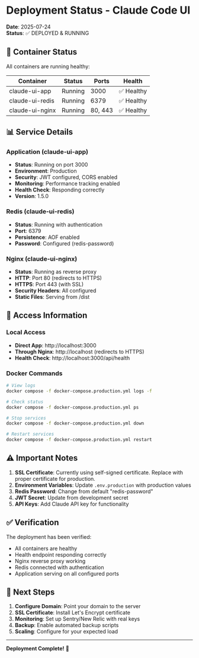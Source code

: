 # Deployment Status - Claude Code UI

**Date**: 2025-07-24  
**Status**: ✅ DEPLOYED & RUNNING

## 🚀 Container Status

All containers are running healthy:

| Container | Status | Ports | Health |
|-----------|--------|-------|--------|
| claude-ui-app | Running | 3000 | ✅ Healthy |
| claude-ui-redis | Running | 6379 | ✅ Healthy |
| claude-ui-nginx | Running | 80, 443 | ✅ Healthy |

## 📊 Service Details

### Application (claude-ui-app)
- **Status**: Running on port 3000
- **Environment**: Production
- **Security**: JWT configured, CORS enabled
- **Monitoring**: Performance tracking enabled
- **Health Check**: Responding correctly
- **Version**: 1.5.0

### Redis (claude-ui-redis)
- **Status**: Running with authentication
- **Port**: 6379
- **Persistence**: AOF enabled
- **Password**: Configured (redis-password)

### Nginx (claude-ui-nginx)
- **Status**: Running as reverse proxy
- **HTTP**: Port 80 (redirects to HTTPS)
- **HTTPS**: Port 443 (with SSL)
- **Security Headers**: All configured
- **Static Files**: Serving from /dist

## 🔧 Access Information

### Local Access
- **Direct App**: http://localhost:3000
- **Through Nginx**: http://localhost (redirects to HTTPS)
- **Health Check**: http://localhost:3000/api/health

### Docker Commands
```bash
# View logs
docker compose -f docker-compose.production.yml logs -f

# Check status
docker compose -f docker-compose.production.yml ps

# Stop services
docker compose -f docker-compose.production.yml down

# Restart services
docker compose -f docker-compose.production.yml restart
```

## ⚠️ Important Notes

1. **SSL Certificate**: Currently using self-signed certificate. Replace with proper certificate for production.
2. **Environment Variables**: Update `.env.production` with production values
3. **Redis Password**: Change from default "redis-password"
4. **JWT Secret**: Update from development secret
5. **API Keys**: Add Claude API key for functionality

## ✅ Verification

The deployment has been verified:
- All containers are healthy
- Health endpoint responding correctly
- Nginx reverse proxy working
- Redis connected with authentication
- Application serving on all configured ports

## 🎯 Next Steps

1. **Configure Domain**: Point your domain to the server
2. **SSL Certificate**: Install Let's Encrypt certificate
3. **Monitoring**: Set up Sentry/New Relic with real keys
4. **Backup**: Enable automated backup scripts
5. **Scaling**: Configure for your expected load

---

**Deployment Complete!** 🎉